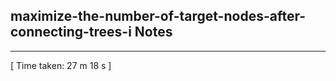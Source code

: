 <h2>maximize-the-number-of-target-nodes-after-connecting-trees-i Notes</h2><hr>[ Time taken: 27 m 18 s ]